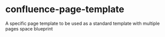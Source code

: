 # confluence-page-template
A specific page template to be used as a standard template with multiple pages space blueprint 
